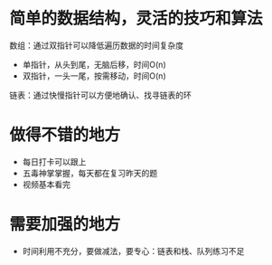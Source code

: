 # 简单的数据结构，灵活的技巧和算法
数组：通过双指针可以降低遍历数据的时间复杂度
* 单指针，从头到尾，无脑后移，时间O(n)
* 双指针，一头一尾，按需移动，时间O(n)

链表：通过快慢指针可以方便地确认、找寻链表的环

# 做得不错的地方
* 每日打卡可以跟上
* 五毒神掌掌握，每天都在复习昨天的题
* 视频基本看完

# 需要加强的地方
* 时间利用不充分，要做减法，要专心：链表和栈、队列练习不足

